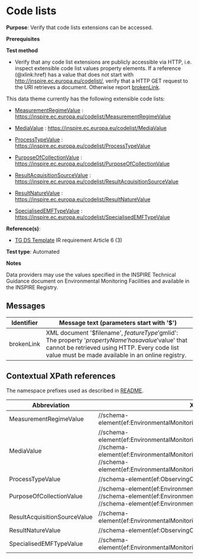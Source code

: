 # Code lists

**Purpose**: Verify that code lists extensions can be accessed.

**Prerequisites**

**Test method**

* Verify that any code list extensions are publicly accessible via HTTP, i.e. inspect extensible code list values property elements. If a reference (@xlink:href) has a value that does not start with http://inspire.ec.europa.eu/codelist/, verify that a HTTP GET request to the URI retrieves a document. Otherwise report [brokenLink](#brokenLink).

This data theme currently has the following extensible code lists:

* [MeasurementRegimeValue](#MeasurementRegimeValue) : https://inspire.ec.europa.eu/codelist/MeasurementRegimeValue

* [MediaValue](#MediaValue) :  https://inspire.ec.europa.eu/codelist/MediaValue

* [ProcessTypeValue](#ProcessTypeValue) : https://inspire.ec.europa.eu/codelist/ProcessTypeValue

* [PurposeOfCollectionValue](#PurposeOfCollectionValue) : https://inspire.ec.europa.eu/codelist/PurposeOfCollectionValue

* [ResultAcquisitionSourceValue](#ResultAcquisitionSourceValue) : https://inspire.ec.europa.eu/codelist/ResultAcquisitionSourceValue

* [ResultNatureValue](#ResultNatureValue) : https://inspire.ec.europa.eu/codelist/ResultNatureValue

* [SpecialisedEMFTypeValue](#SpecialisedEMFTypeValue) : https://inspire.ec.europa.eu/codelist/SpecialisedEMFTypeValue

**Reference(s)**: 

* [TG DS Template](./README.md#ref_TG_DS_tmpl) IR requirement Article 6 (3)

**Test type**: Automated

**Notes**

Data providers may use the values specified in the INSPIRE Technical Guidance document on Environmental Monitoring Facilities and available in the INSPIRE Registry.

## Messages

Identifier  |  Message text (parameters start with '$')
---------------------------------------------------------- | -------------------------------------------------------------------------
brokenLink <a name="brokenLink"/>  |  XML document '$filename', $featureType '$gmlid': The property '$propertyName' has a value '$value' that cannot be retrieved using HTTP. Every code list value must be made available in an online registry. 

## Contextual XPath references

The namespace prefixes used as described in [README](./README.md#namespaces).

Abbreviation                                               |  XPath expression      |Multiplicity   |Voidable
---------------------------------------------------------- | -----------------------|---------------|---------------------------------
MeasurementRegimeValue <a name ="MeasurementRegimeValue"></a>	| //schema-element(ef:EnvironmentalMonitoringFacility)/ef:measurementRegime/@xlink:href | 1 | Yes
MediaValue <a name ="MediaValue"></a>	| //schema-element(ef:EnvironmentalMonitoringFacility)/ef:mediaMonitored/@xlink:href <br> //schema-element(ef:EnvironmentalMonitoringNetwork)/ef:mediaMonitored/@xlink:href  <br> //schema-element(ef:EnvironmentalMonitoringProgramme)/ef:mediaMonitored/@xlink:href | 1..\* | No
ProcessTypeValue <a name ="ProcessTypeValue"></a>	| //schema-element(ef:ObservingCapability)/ef:processType/@xlink:href | 1 | Yes
PurposeOfCollectionValue <a name ="PurposeOfCollectionValue"></a>	| //schema-element(ef:EnvironmentalMonitoringFacility)/ef:purpose/@xlink:href <br> //schema-element(ef:EnvironmentalMonitoringNetwork)/ef:purpose/@xlink:href  <br> //schema-element(ef:EnvironmentalMonitoringProgramme)/ef:purpose/@xlink:href | 0..\* | Yes
ResultAcquisitionSourceValue <a name ="ResultAcquisitionSourceValue"></a>	| //schema-element(ef:EnvironmentalMonitoringFacility)/ef:resultAcquisitionSource/@xlink:href | 0..\* | Yes
ResultNatureValue <a name ="ResultNatureValue"></a>	| //schema-element(ef:ObservingCapability)/ef:resultNature/@xlink:href | 1 | Yes
SpecialisedEMFTypeValue <a name ="SpecialisedEMFTypeValue"></a>	| //schema-element(ef:EnvironmentalMonitoringFacility)/ef:specialisedEMFType/@xlink:href | 0..1 | Yes
